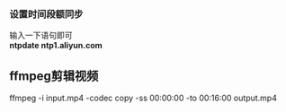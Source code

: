 ### 设置时间段额同步
输入一下语句即可  
**ntpdate ntp1.aliyun.com**
## ffmpeg剪辑视频
ffmpeg -i input.mp4 -codec copy -ss 00:00:00 -to 00:16:00 output.mp4
